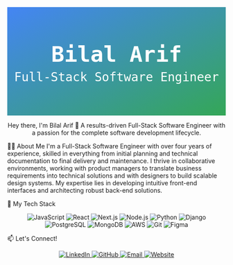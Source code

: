 <div align="center">

<svg width="100%" height="250" xmlns="http://www.w3.org/2000/svg">
<defs>
<linearGradient id="backgroundGradient" x1="0%" y1="0%" x2="100%" y2="100%">
<stop offset="0%" style="stop-color:#4285F4;stop-opacity:1">
<animate attributeName="stop-color" values="#4285F4; #9B72F2; #EA4335; #FBBC05; #34A853; #4285F4" dur="10s" repeatCount="indefinite"></animate>
</stop>
<stop offset="100%" style="stop-color:#34A853;stop-opacity:1">
<animate attributeName="stop-color" values="#34A853; #4285F4; #9B72F2; #EA4335; #FBBC05; #34A853" dur="10s" repeatCount="indefinite"></animate>
</stop>
</linearGradient>
<linearGradient id="textGradient" x1="0%" y1="0%" x2="100%" y2="0%">
<stop offset="0%" stop-color="#FFFFFF" />
<stop offset="40%" stop-color="#FFFFFF" />
<stop offset="50%" stop-color="#F0F0F0" />
<stop offset="60%" stop-color="#FFFFFF" />
<stop offset="100%" stop-color="#FFFFFF" />
<animate attributeName="x1" from="-100%" to="100%" dur="4s" repeatCount="indefinite" />
<animate attributeName="x2" from="0%" to="200%" dur="4s" repeatCount="indefinite" />
</linearGradient>
</defs>
<rect width="100%" height="100%" fill="url(#backgroundGradient)" />
<text x="50%" y="45%" dominant-baseline="middle" text-anchor="middle" font-family="monospace" font-size="50" fill="url(#textGradient)" font-weight="bold">
Bilal Arif
</text>
<text x="50%" y="65%" dominant-baseline="middle" text-anchor="middle" font-family="monospace" font-size="28" fill="url(#textGradient)" font-weight="normal">
Full-Stack Software Engineer
</text>
</svg>

</div>

<div align="center">

Hey there, I'm Bilal Arif 👋
A results-driven Full-Stack Software Engineer with a passion for the complete software development lifecycle.
</div>

👨‍💻 About Me
I'm a Full-Stack Software Engineer with over four years of experience, skilled in everything from initial planning and technical documentation to final delivery and maintenance. I thrive in collaborative environments, working with product managers to translate business requirements into technical solutions and with designers to build scalable design systems. My expertise lies in developing intuitive front-end interfaces and architecting robust back-end solutions.

🚀 My Tech Stack
<div align="center">
<img src="https://img.shields.io/badge/JavaScript-F7DF1E?style=for-the-badge&logo=javascript&logoColor=black" alt="JavaScript"/>
<img src="https://img.shields.io/badge/React-20232A?style=for-the-badge&logo=react&logoColor=61DAFB" alt="React"/>
<img src="https://img.shields.io/badge/Next.js-000000?style=for-the-badge&logo=nextdotjs&logoColor=white" alt="Next.js"/>
<img src="https://img.shields.io/badge/Node.js-339933?style=for-the-badge&logo=nodedotjs&logoColor=white" alt="Node.js"/>
<img src="https://img.shields.io/badge/Python-3776AB?style=for-the-badge&logo=python&logoColor=white" alt="Python"/>
<img src="https://img.shields.io/badge/Django-092E20?style=for-the-badge&logo=django&logoColor=white" alt="Django"/>
<img src="https://img.shields.io/badge/PostgreSQL-316192?style=for-the-badge&logo=postgresql&logoColor=white" alt="PostgreSQL"/>
<img src="https://img.shields.io/badge/MongoDB-4EA94B?style=for-the-badge&logo=mongodb&logoColor=white" alt="MongoDB"/>
<img src="https://img.shields.io/badge/Amazon_AWS-232F3E?style=for-the-badge&logo=amazon-aws&logoColor=white" alt="AWS"/>
<img src="https://img.shields.io/badge/Git-F05032?style=for-the-badge&logo=git&logoColor=white" alt="Git"/>
<img src="https://img.shields.io/badge/Figma-F24E1E?style=for-the-badge&logo=figma&logoColor=white" alt="Figma"/>
</div>

📫 Let's Connect!
<div align="center">
<a href="https://linkedin.com/in/your_username" target="_blank">
<img src="https://img.shields.io/badge/LinkedIn-0077B5?style=for-the-badge&logo=linkedin&logoColor=white" alt="LinkedIn"/>
</a>
<a href="https://github.com/your_username" target="_blank">
<img src="https://img.shields.io/badge/GitHub-100000?style=for-the-badge&logo=github&logoColor=white" alt="GitHub"/>
</a>
<a href="mailto:bilalarifhussain@gmail.com">
<img src="https://img.shields.io/badge/Email-D14836?style=for-the-badge&logo=gmail&logoColor=white" alt="Email"/>
</a>
<a href="your_website_url" target="_blank">
<img src="https://img.shields.io/badge/Website-4A90E2?style=for-the-badge&logo=google-chrome&logoColor=white" alt="Website"/>
</a>
</div>
